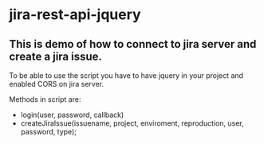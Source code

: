 # jira-rest-api-jquery

## This is demo of how to connect to jira server and create a jira issue. 

To be able to use the script you have to have jquery in your project and enabled CORS on jira server. 

Methods in script are: 
- login(user, password, callback)
- createJiraIssue(issuename, project, enviroment, reproduction, user, password, type);
